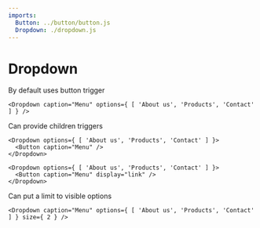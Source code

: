 ```yaml
---
imports:
  Button: ../button/button.js
  Dropdown: ./dropdown.js
---
```

# Dropdown

By default uses button trigger

```render jsx
<Dropdown caption="Menu" options={ [ 'About us', 'Products', 'Contact' ] } />
```

Can provide children triggers

```render jsx
<Dropdown options={ [ 'About us', 'Products', 'Contact' ] }>
  <Button caption="Menu" />
</Dropdown>

<Dropdown options={ [ 'About us', 'Products', 'Contact' ] }>
  <Button caption="Menu" display="link" />
</Dropdown>
```

Can put a limit to visible options

```render jsx
<Dropdown caption="Menu" options={ [ 'About us', 'Products', 'Contact' ] } size={ 2 } />
```

